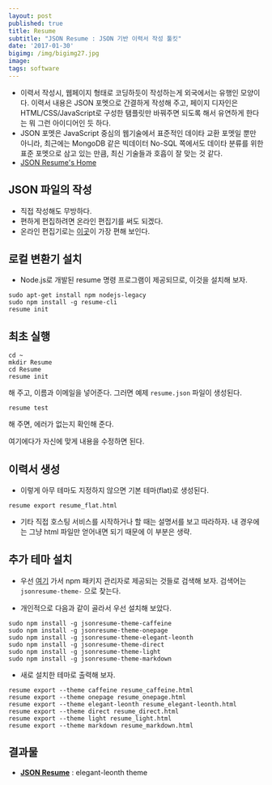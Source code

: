 ```yaml
---
layout: post
published: true
title: Resume
subtitle: "JSON Resume : JSON 기반 이력서 작성 툴킷"
date: '2017-01-30'
bigimg: /img/bigimg27.jpg
image:
tags: software
---
```



* 이력서 작성시, 웹페이지 형태로 코딩하듯이 작성하는게 외국에서는 유행인 모양이다.  이력서 내용은 JSON 포멧으로 간결하게 작성해 주고, 페이지 디자인은 HTML/CSS/JavaScript로 구성한 탬플릿만 바꿔주면 되도록 해서 유연하게 한다는 뭐 그런 아이디어인 듯 하다.
* JSON 포멧은 JavaScript 중심의 웹기술에서 표준적인 데이타 교환 포멧일 뿐만 아니라, 최근에는 MongoDB 같은 빅데이터 No-SQL 쪽에서도 데이타 분류를 위한 표준 포멧으로 삼고 있는 만큼, 최신 기술들과 호흡이 잘 맞는 것 같다.
* [JSON Resume's Home](https://jsonresume.org)


## JSON 파일의 작성

* 직접 작성해도 무방하다.
* 편하게 편집하려면 온라인 편집기를 써도 되겠다.
* 온라인 편집기로는 [이곳](http://registry.jsonresume.org/)이 가장 편해 보인다.


## 로컬 변환기 설치

* Node.js로 개발된 resume 명령 프로그램이 제공되므로, 이것을 설치해 보자.

```
sudo apt-get install npm nodejs-legacy
sudo npm install -g resume-cli
resume init
```

## 최초 실행

```
cd ~
mkdir Resume
cd Resume
resume init
```

해 주고, 이름과 이메일을 넣어준다.  그러면 예제 `resume.json` 파일이 생성된다.

```
resume test
```

해 주면, 에러가 없는지 확인해 준다.

여기에다가 자신에 맞게 내용을 수정하면 된다.


## 이력서 생성

* 이렇게 아무 테마도 지정하지 않으면 기본 테마(flat)로 생성된다.
```
resume export resume_flat.html
```
* 기타 직접 호스팅 서비스를 시작하거나 할 때는 설명서를 보고 따라하자.  내 경우에는 그냥 html 파일만 얻어내면 되기 때문에 이 부분은 생략.


## 추가 테마 설치

* 우선 [여기](https://www.npmjs.com) 가서 npm 패키지 관리자로 제공되는 것들로 검색해 보자.  검색어는 `jsonresume-theme-` 으로 찾는다.

* 개인적으로 다음과 같이 골라서 우선 설치해 보았다.

```
sudo npm install -g jsonresume-theme-caffeine
sudo npm install -g jsonresume-theme-onepage
sudo npm install -g jsonresume-theme-elegant-leonth
sudo npm install -g jsonresume-theme-direct
sudo npm install -g jsonresume-theme-light
sudo npm install -g jsonresume-theme-markdown
```

* 새로 설치한 테마로 출력해 보자.

```
resume export --theme caffeine resume_caffeine.html
resume export --theme onepage resume_onepage.html
resume export --theme elegant-leonth resume_elegant-leonth.html
resume export --theme direct resume_direct.html
resume export --theme light resume_light.html
resume export --theme markdown resume_markdown.html
```

## 결과물
* __[JSON Resume](https://dymaxionkim.github.io/My_Slides/2017/2017-01-30_Resume/resume_elegant-leonth.html)__ : elegant-leonth theme


